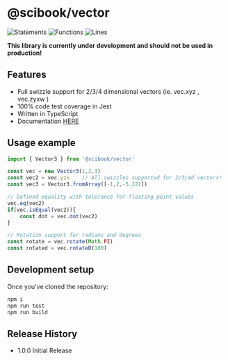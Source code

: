 # @scibook/vector

![Statements](https://img.shields.io/badge/statements-100%25-brightgreen.svg?style=flat)
![Functions](https://img.shields.io/badge/functions-100%25-brightgreen.svg?style=flat)
![Lines](https://img.shields.io/badge/lines-100%25-brightgreen.svg?style=flat)

**This library is currently under development and should not be used in production!** 

## Features
* Full swizzle support for 2/3/4 dimensional vectors (ie. vec.xyz , vec.zyxw )
* 100% code test coverage in Jest
* Written in TypeScript
* Documentation [HERE](https://scibook.github.io/vector/)

## Usage example
```ts
import { Vector3 } from '@scibook/vector'

const vec = new Vector3(1,2,3)
const vec2 = vec.yzx    // All swizzles supported for 2/3/4d vectors!
const vec3 = Vector3.fromArray([-1,2,-5.222])

// Defined equality with tolerance for floating point values
vec.eq(vec2)
if(vec.isEqual(vec2)){
	const dot = vec.dot(vec2)
}

// Rotation support for radians and degrees
const rotate = vec.rotate(Math.PI)
const rotated = vec.rotateD(180)
```
## Development setup

Once you've cloned the repository:

```sh
npm i
npm run test
npm run build
```

## Release History

* 1.0.0 Initial Release
